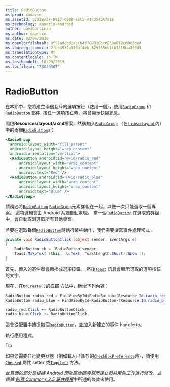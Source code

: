 ```yaml
---
title: RadioButton
ms.prod: xamarin
ms.assetid: 3C32EA3F-D917-C988-72C5-A17354DA791E
ms.technology: xamarin-android
author: davidortinau
ms.author: daortin
ms.date: 02/06/2018
ms.openlocfilehash: 9f51adcbd1accb4f780318cc0853e612ed8e5bed
ms.sourcegitcommit: 2fbe4932a319af4ebc829f65eb1fb1816ba305d3
ms.translationtype: MT
ms.contentlocale: zh-TW
ms.lasthandoff: 10/29/2019
ms.locfileid: "73029307"
---
```

# <a name="radiobutton"></a>RadioButton

在本節中，您將建立兩個互斥的選項按鈕（啟用一個），使用[`RadioGroup`](xref:Android.Widget.RadioGroup)
和[`RadioButton`](xref:Android.Widget.RadioButton)
部件. 按任一選項按鈕時，將會顯示快顯訊息。

開啟**Resources/layout/axml**檔案，然後加入[`RadioGroup`](xref:Android.Widget.RadioGroup) （在[`LinearLayout`](xref:Android.Widget.LinearLayout)內）中的兩個[`RadioButton`](xref:Android.Widget.RadioButton)s：

```xml
<RadioGroup
  android:layout_width="fill_parent"
  android:layout_height="wrap_content"
  android:orientation="vertical">
  <RadioButton android:id="@+id/radio_red"
      android:layout_width="wrap_content"
      android:layout_height="wrap_content"
      android:text="Red" />
  <RadioButton android:id="@+id/radio_blue"
      android:layout_width="wrap_content"
      android:layout_height="wrap_content"
      android:text="Blue" />
</RadioGroup>
```

請務必將[`RadioButton`](xref:Android.Widget.RadioButton) [`RadioGroup`](xref:Android.Widget.RadioGroup)元素群組在一起，以便一次只能選取一個專案。 這項邏輯會由 Android 系統自動處理。 當一個[`RadioButton`](xref:Android.Widget.RadioButton)
在選取的群組中，會自動取消選取所有其他專案。

若要在選取每個[`RadioButton`](xref:Android.Widget.RadioButton)時執行某些動作，我們需要撰寫事件處理常式：

```csharp
private void RadioButtonClick (object sender, EventArgs e)
{
    RadioButton rb = (RadioButton)sender;
    Toast.MakeText (this, rb.Text, ToastLength.Short).Show ();
}
```

首先，傳入的寄件者會轉換成選項按鈕。
然後[`Toast`](xref:Android.Widget.Toast)
訊息會顯示選取的選項按鈕的文字。

現在，在[`OnCreate()`](xref:Android.App.Activity.OnCreate*)的底部
方法中，新增下列內容：

```csharp
RadioButton radio_red = FindViewById<RadioButton>(Resource.Id.radio_red);
RadioButton radio_blue = FindViewById<RadioButton>(Resource.Id.radio_blue);

radio_red.Click += RadioButtonClick;
radio_blue.Click += RadioButtonClick;
```

這會從配置中捕捉每個[`RadioButton`](xref:Android.Widget.RadioButton)，並加入新建立的事件 handlerto。

執行應用程式。

> [!TIP]
> 如果您需要自行變更狀態（例如載入已儲存的[`CheckBoxPreference`](xref:Android.Preferences.CheckBoxPreference)時），請使用[`Checked`](xref:Android.Widget.CompoundButton.Checked)
> 屬性 setter 或[`Toggle()`](xref:Android.Widget.CompoundButton.Toggle)
> 方法。

*此頁面的部分是根據 Android 開放原始碼專案所建立和共用的工作進行修改，並根據*
[*創意 Commons 2.5 屬性授權*](https://creativecommons.org/licenses/by/2.5/)中所述的條款來使用。 
